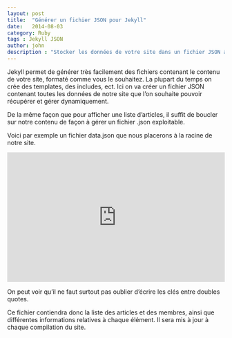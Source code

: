 ```yaml
---
layout: post
title:  "Générer un fichier JSON pour Jekyll"
date:   2014-08-03
category: Ruby
tags : Jekyll JSON
author: john
description : "Stocker les données de votre site dans un fichier JSON afin de les exploiter dynamiquement."
---
```

Jekyll permet de générer très facilement des fichiers contenant le contenu de votre site, formaté comme vous le souhaitez. La plupart du temps on crée des templates, des includes, ect. Ici on va créer un fichier JSON contenant toutes les données de notre site que l’on souhaite pouvoir récupérer et gérer dynamiquement.

De la même façon que pour afficher une liste d’articles, il suffit de boucler sur notre contenu de façon à gérer un fichier .json exploitable.

Voici par exemple un fichier data.json que nous placerons à la racine de notre site.

<iframe width="100%" height="300" src="http://jsfiddle.net/om2aes19/embedded/js" allowfullscreen="allowfullscreen" frameborder="0"></iframe>

On peut voir qu’il ne faut surtout pas oublier d’écrire les clés entre doubles quotes.

Ce fichier contiendra donc la liste des articles et des membres, ainsi que différentes informations relatives à chaque élément. Il sera mis à jour à chaque compilation du site.
